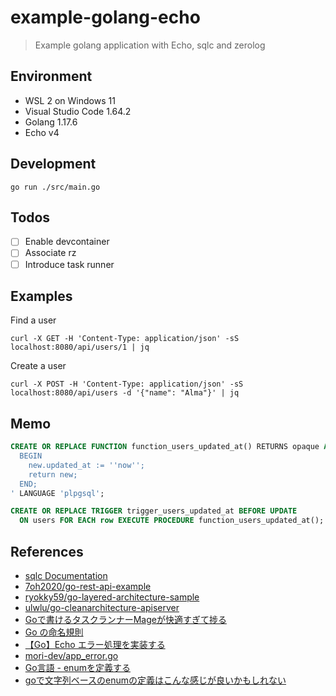 # example-golang-echo

> Example golang application with Echo, sqlc and zerolog

## Environment

- WSL 2 on Windows 11
- Visual Studio Code 1.64.2
- Golang 1.17.6
- Echo v4

## Development

```shell
go run ./src/main.go
```

## Todos

- [ ] Enable devcontainer
- [ ] Associate rz
- [ ] Introduce task runner

## Examples

Find a user

```shell
curl -X GET -H 'Content-Type: application/json' -sS localhost:8080/api/users/1 | jq
```

Create a user

```shell
curl -X POST -H 'Content-Type: application/json' -sS localhost:8080/api/users -d '{"name": "Alma"}' | jq
```

## Memo

```sql
CREATE OR REPLACE FUNCTION function_users_updated_at() RETURNS opaque AS '
  BEGIN
    new.updated_at := ''now'';
    return new;
  END;
' LANGUAGE 'plpgsql';

CREATE OR REPLACE TRIGGER trigger_users_updated_at BEFORE UPDATE
  ON users FOR EACH row EXECUTE PROCEDURE function_users_updated_at();
```

## References

- [sqlc Documentation](https://docs.sqlc.dev/en/latest/index.html)
- [7oh2020/go-rest-api-example](https://github.com/7oh2020/go-rest-api-example)
- [ryokky59/go-layered-architecture-sample](https://github.com/ryokky59/go-layered-architecture-sample)
- [ulwlu/go-cleanarchitecture-apiserver](https://github.com/ulwlu/go-cleanarchitecture-apiserver)
- [Goで書けるタスクランナーMageが快適すぎて捗る](https://qiita.com/townewgokgok/items/faad9327927947646a23)
- [Go の命名規則](https://micnncim.com/posts/ja/go-naming-convention)
- [【Go】Echo エラー処理を実装する](https://kimagureneet.hatenablog.com/entry/2017/10/24/010329)
- [mori-dev/app_error.go](https://gist.github.com/mori-dev/0ae89dc0918d2b1c644d34dbee29b408)
- [Go言語 - enumを定義する](https://blog.y-yuki.net/entry/2017/05/09/000000)
- [goで文字列ベースのenumの定義はこんな感じが良いかもしれない](https://pod.hatenablog.com/entry/2020/05/02/030634)
